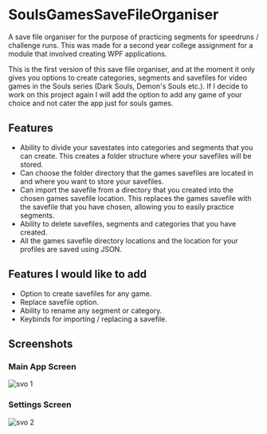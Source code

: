 # SoulsGamesSaveFileOrganiser

A save file organiser for the purpose of practicing segments for speedruns / challenge runs. This was made for a second year college assignment for a module that involved creating WPF applications.

This is the first version of this save file organiser, and at the moment it only gives you options to create categories, segments and savefiles for video games in the Souls series (Dark Souls, Demon's Souls etc.). If I decide to work on this project again I will add the option to add any game of your choice and not cater the app just for souls games.


## Features
- Ability to divide your savestates into categories and segments that you can create. This creates a folder structure where your savefiles will be stored.
- Can choose the folder directory that the games savefiles are located in and where you want to store your savefiles. 
- Can import the savefile from a directory that you created into the chosen games savefile location. This replaces the games savefile with the savefile that you have chosen, allowing you to easily practice segments.
- Ability to delete savefiles, segments and categories that you have created. 
- All the games savefile directory locations and the location for your profiles are saved using JSON.

## Features I would like to add
- Option to create savefiles for any game.
- Replace savefile option.
- Ability to rename any segment or category.
- Keybinds for importing / replacing a savefile. 

## Screenshots

### Main App Screen
![svo 1](https://user-images.githubusercontent.com/47157867/195375377-54f0ada6-2a33-42a1-b343-31c360aa6e00.png)

### Settings Screen
![svo 2](https://user-images.githubusercontent.com/47157867/195375388-d8f705ac-e1e5-4315-8e0e-51c88a2cdb3e.png)
